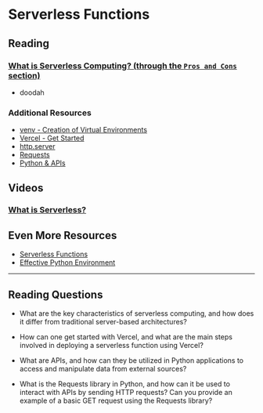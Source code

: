 # Serverless Functions

## Reading

### [What is Serverless Computing? (through the `Pros and Cons` section)](https://www.ibm.com/cloud/learn/serverless) 

- doodah

### Additional Resources

- [venv - Creation of Virtual Environments](https://docs.python.org/3/library/venv.html)
- [Vercel - Get Started](https://vercel.com/docs/get-started)
- [http.server](https://pymotw.com/3/http.server/index.html)
- [Requests](https://requests.readthedocs.io/en/latest/)
- [Python & APIs](https://realpython.com/python-api/)

## Videos

### [What is Serverless?](https://www.youtube.com/watch?v=vxJobGtqKVM)

## Even More Resources

- [Serverless Functions](https://vercel.com/docs/concepts/functions/serverless-functions)
- [Effective Python Environment](https://realpython.com/effective-python-environment/)

---

## Reading Questions

- What are the key characteristics of serverless computing, and how does it differ from traditional server-based architectures?

- How can one get started with Vercel, and what are the main steps involved in deploying a serverless function using Vercel?

- What are APIs, and how can they be utilized in Python applications to access and manipulate data from external sources?

- What is the Requests library in Python, and how can it be used to interact with APIs by sending HTTP requests? Can you provide an example of a basic GET request using the Requests library?
